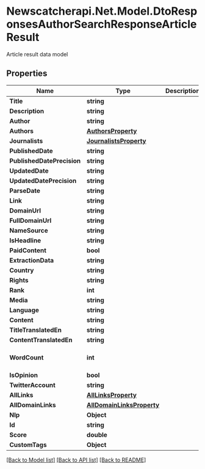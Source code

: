 # Newscatcherapi.Net.Model.DtoResponsesAuthorSearchResponseArticleResult
Article result data model

## Properties

Name | Type | Description | Notes
------------ | ------------- | ------------- | -------------
**Title** | **string** |  | 
**Description** | **string** |  | [optional] 
**Author** | **string** |  | [optional] 
**Authors** | [**AuthorsProperty**](AuthorsProperty.md) |  | [optional] 
**Journalists** | [**JournalistsProperty**](JournalistsProperty.md) |  | [optional] 
**PublishedDate** | **string** |  | [optional] 
**PublishedDatePrecision** | **string** |  | [optional] 
**UpdatedDate** | **string** |  | [optional] 
**UpdatedDatePrecision** | **string** |  | [optional] 
**ParseDate** | **string** |  | [optional] 
**Link** | **string** |  | 
**DomainUrl** | **string** |  | 
**FullDomainUrl** | **string** |  | 
**NameSource** | **string** |  | [optional] 
**IsHeadline** | **string** |  | [optional] 
**PaidContent** | **bool** |  | [optional] 
**ExtractionData** | **string** |  | 
**Country** | **string** |  | [optional] 
**Rights** | **string** |  | [optional] 
**Rank** | **int** |  | 
**Media** | **string** |  | [optional] 
**Language** | **string** |  | [optional] 
**Content** | **string** |  | 
**TitleTranslatedEn** | **string** |  | [optional] 
**ContentTranslatedEn** | **string** |  | [optional] 
**WordCount** | **int** |  | [optional] [default to 0]
**IsOpinion** | **bool** |  | [optional] 
**TwitterAccount** | **string** |  | [optional] 
**AllLinks** | [**AllLinksProperty**](AllLinksProperty.md) |  | [optional] 
**AllDomainLinks** | [**AllDomainLinksProperty**](AllDomainLinksProperty.md) |  | [optional] 
**Nlp** | **Object** |  | [optional] 
**Id** | **string** |  | 
**Score** | **double** |  | 
**CustomTags** | **Object** |  | [optional] 

[[Back to Model list]](../README.md#documentation-for-models) [[Back to API list]](../README.md#documentation-for-api-endpoints) [[Back to README]](../README.md)

